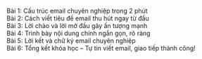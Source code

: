 Bài 1: Cấu trúc email chuyên nghiệp trong 2 phút  
Bài 2: Cách viết tiêu đề email thu hút ngay từ đầu  
Bài 3: Lời chào và lời mở đầu gây ấn tượng mạnh  
Bài 4: Trình bày nội dung chính ngắn gọn, rõ ràng  
Bài 5: Lời kết và chữ ký email chuyên nghiệp  
Bài 6: Tổng kết khóa học – Tự tin viết email, giao tiếp thành công!